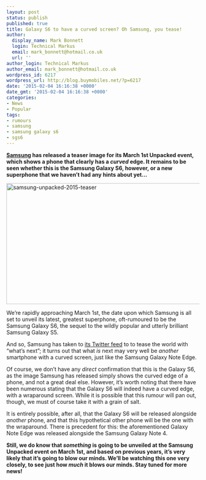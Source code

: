 ```yaml
---
layout: post
status: publish
published: true
title: Galaxy S6 to have a curved screen? Oh Samsung, you tease!
author:
  display_name: Mark Bonnett
  login: Technical Markus
  email: mark_bonnett@hotmail.co.uk
  url: ''
author_login: Technical Markus
author_email: mark_bonnett@hotmail.co.uk
wordpress_id: 6217
wordpress_url: http://blog.buymobiles.net/?p=6217
date: '2015-02-04 16:16:38 +0000'
date_gmt: '2015-02-04 16:16:38 +0000'
categories:
- News
- Popular
tags:
- rumours
- samsung
- samsung galaxy s6
- sgs6
---
```

<p><strong><a href="http://www.buymobiles.net/samsung">Samsung</a> has released a teaser image for its March 1st Unpacked event, which shows a phone that clearly has a <em>curved</em> edge. It remains to be seen whether this is the Samsung Galaxy S6, however, or a new superphone that we haven&rsquo;t had any hints about yet...&nbsp;</strong></p>
<p><img class="aligncenter size-full wp-image-6218" src="https://a1comms-blog-buymobiles.storage.googleapis.com/2015/02/samsung-unpacked-2015-teaser.jpg" alt="samsung-unpacked-2015-teaser" width="630" height="315" /></p>
<p>We&rsquo;re rapidly approaching March 1st, the date upon which Samsung is all set to unveil its latest, greatest superphone, oft-rumoured to be the Samsung Galaxy S6, the sequel to the wildly popular and utterly brilliant Samsung Galaxy S5.</p>
<p>And so, Samsung has taken to <a href="https://twitter.com/SamsungMobile/status/562407356378918912">its Twitter feed</a> to to tease the world with &ldquo;what&rsquo;s next&rdquo;; it turns out that what <em>is </em>next may very well be <em>another</em> smartphone with a curved screen, just like the Samsung Galaxy Note Edge.</p>
<p>Of course, we don&rsquo;t have any <em>direct</em> confirmation that this is the Galaxy S6, as the image Samsung has released simply shows the curved edge of a phone, and not a great deal else. However, it&rsquo;s worth noting that there have been numerous stating that the Galaxy S6 will indeed have a curved edge, with a wraparound screen. While it is possible that this rumour will pan out, though, we must of course take it with a grain of salt.</p>
<p>It is entirely possible, after all, that the Galaxy S6 will be released alongside <em>another</em> phone, and that this hypothetical other phone will be the one with the wraparound. There is precedent for this: the aforementioned Galaxy Note Edge was released alongside the Samsung Galaxy Note 4.</p>
<p><strong>Still, we do know that <em>something</em> is going to be unveiled at the Samsung Unpacked event on March 1st, and based on previous years, it&rsquo;s very likely that it&rsquo;s going to blow our minds. We&rsquo;ll be watching this one very closely, to see just how <em>much</em> it blows our minds. Stay tuned for more news! </strong></p>
<p>&nbsp;</p>
